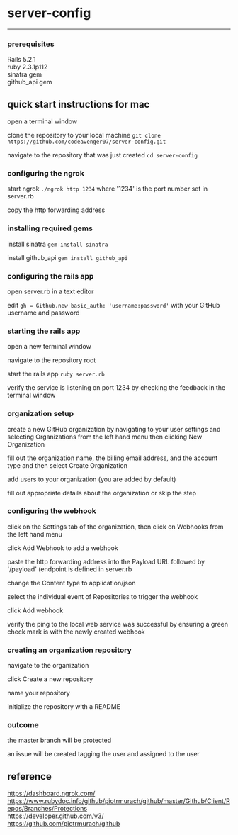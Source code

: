 # server-config
<hr>

### prerequisites
Rails 5.2.1<br>
ruby 2.3.1p112<br>
sinatra gem<br>
github_api gem<br>

## quick start instructions for mac

open a terminal window

clone the repository to your local machine `git clone https://github.com/codeavenger07/server-config.git`

navigate to the repository that was just created `cd server-config`

### configuring the ngrok

start ngrok `./ngrok http 1234` where '1234' is the port number set in server.rb

copy the http forwarding address

### installing required gems

install sinatra `gem install sinatra`

install github_api `gem install github_api`

### configuring the rails app

open server.rb in a text editor

edit `gh = Github.new basic_auth: 'username:password'` with your GitHub username and password

### starting the rails app

open a new terminal window

navigate to the repository root

start the rails app `ruby server.rb`

verify the service is listening on port 1234 by checking the feedback in the terminal window

### organization setup

create a new GitHub organization by navigating to your user settings and selecting Organizations from the left hand menu then clicking New Organization

fill out the organization name, the billing email address, and the account type and then select Create Organization

add users to your organization (you are added by default)

fill out appropriate details about the organization or skip the step

### configuring the webhook

click on the Settings tab of the organization, then click on Webhooks from the left hand menu

click Add Webhook to add a webhook

paste the http forwarding address into the Payload URL followed by '/payload' (endpoint is defined in server.rb

change the Content type to application/json

select the individual event of Repositories to trigger the webhook

click Add webhook

verify the ping to the local web service was successful by ensuring a green check mark is with the newly created webhook

### creating an organization repository

navigate to the organization

click Create a new repository

name your repository

initialize the repository with a README

### outcome

the master branch will be protected

an issue will be created tagging the user and assigned to the user

## reference
https://dashboard.ngrok.com/<br>
https://www.rubydoc.info/github/piotrmurach/github/master/Github/Client/Repos/Branches/Protections<br>
https://developer.github.com/v3/<br>
https://github.com/piotrmurach/github
